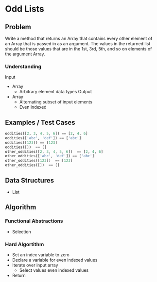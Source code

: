 # Odd Lists

## Problem

Write a method that returns an Array that contains every other element of an Array that is passed in as an argument. The values in the returned list should be those values that are in the 1st, 3rd, 5th, and so on elements of the argument Array.

### Understanding

Input
- Array
  - Arbitrary element data types
Output
- Array
  - Alternating subset of input elements
  - Even indexed

## Examples / Test Cases

```python
oddities([2, 3, 4, 5, 6]) == [2, 4, 6]
oddities(['abc', 'def']) == ['abc']
oddities([123]) == [123]
oddities([])  == []
other_oddities([2, 3, 4, 5, 6])  == [2, 4, 6]
other_oddities(['abc', 'def']) == ['abc']
other_oddities([123])  == [123]
other_oddities([])  == []
```

## Data Structures

- List

## Algorithm
### Functional Abstractions
- Selection

### Hard Algortithm

- Set an index variable to zero
- Declare a variable for even indexed values
- Iterate over input array
  - Select values even indexed values
- Return
